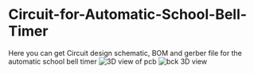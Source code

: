 # Circuit-for-Automatic-School-Bell-Timer
Here you can get Circuit design schematic, BOM and gerber file for the automatic school bell timer
![3D view of pcb](https://github.com/user-attachments/assets/45c4d32c-dc9d-4a93-b9fe-c1b8d730fd48)
![bck 3D view](https://github.com/user-attachments/assets/caf45131-4df7-4486-a400-939abd7afd22)
